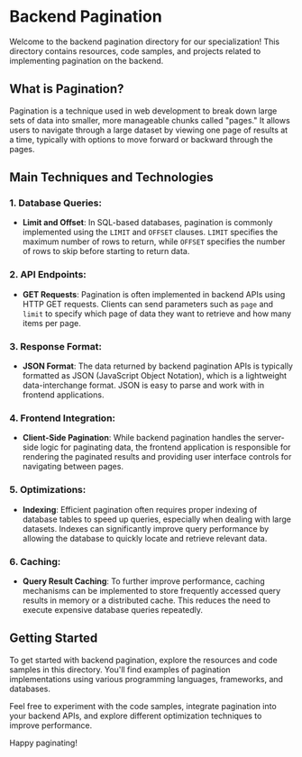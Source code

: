 # Backend Pagination

Welcome to the backend pagination directory for our specialization! This directory contains resources, code samples, and projects related to implementing pagination on the backend.

## What is Pagination?

Pagination is a technique used in web development to break down large sets of data into smaller, more manageable chunks called "pages." It allows users to navigate through a large dataset by viewing one page of results at a time, typically with options to move forward or backward through the pages.

## Main Techniques and Technologies

### 1. Database Queries:

- **Limit and Offset**: In SQL-based databases, pagination is commonly implemented using the `LIMIT` and `OFFSET` clauses. `LIMIT` specifies the maximum number of rows to return, while `OFFSET` specifies the number of rows to skip before starting to return data.

### 2. API Endpoints:

- **GET Requests**: Pagination is often implemented in backend APIs using HTTP GET requests. Clients can send parameters such as `page` and `limit` to specify which page of data they want to retrieve and how many items per page.

### 3. Response Format:

- **JSON Format**: The data returned by backend pagination APIs is typically formatted as JSON (JavaScript Object Notation), which is a lightweight data-interchange format. JSON is easy to parse and work with in frontend applications.

### 4. Frontend Integration:

- **Client-Side Pagination**: While backend pagination handles the server-side logic for paginating data, the frontend application is responsible for rendering the paginated results and providing user interface controls for navigating between pages.

### 5. Optimizations:

- **Indexing**: Efficient pagination often requires proper indexing of database tables to speed up queries, especially when dealing with large datasets. Indexes can significantly improve query performance by allowing the database to quickly locate and retrieve relevant data.

### 6. Caching:

- **Query Result Caching**: To further improve performance, caching mechanisms can be implemented to store frequently accessed query results in memory or a distributed cache. This reduces the need to execute expensive database queries repeatedly.

## Getting Started

To get started with backend pagination, explore the resources and code samples in this directory. You'll find examples of pagination implementations using various programming languages, frameworks, and databases.

Feel free to experiment with the code samples, integrate pagination into your backend APIs, and explore different optimization techniques to improve performance.

Happy paginating!
